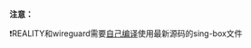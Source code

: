 **注意：**

:exclamation:REALITY和wireguard需要[自己编译](https://github.com/chika0801/sing-box-install/blob/main/compile_sing-box.md)使用最新源码的sing-box文件
